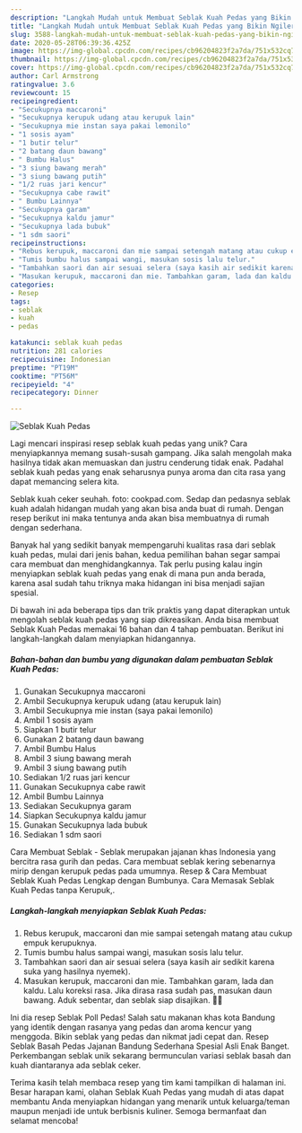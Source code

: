 ```yaml
---
description: "Langkah Mudah untuk Membuat Seblak Kuah Pedas yang Bikin Ngiler"
title: "Langkah Mudah untuk Membuat Seblak Kuah Pedas yang Bikin Ngiler"
slug: 3588-langkah-mudah-untuk-membuat-seblak-kuah-pedas-yang-bikin-ngiler
date: 2020-05-28T06:39:36.425Z
image: https://img-global.cpcdn.com/recipes/cb96204823f2a7da/751x532cq70/seblak-kuah-pedas-foto-resep-utama.jpg
thumbnail: https://img-global.cpcdn.com/recipes/cb96204823f2a7da/751x532cq70/seblak-kuah-pedas-foto-resep-utama.jpg
cover: https://img-global.cpcdn.com/recipes/cb96204823f2a7da/751x532cq70/seblak-kuah-pedas-foto-resep-utama.jpg
author: Carl Armstrong
ratingvalue: 3.6
reviewcount: 15
recipeingredient:
- "Secukupnya maccaroni"
- "Secukupnya kerupuk udang atau kerupuk lain"
- "Secukupnya mie instan saya pakai lemonilo"
- "1 sosis ayam"
- "1 butir telur"
- "2 batang daun bawang"
- " Bumbu Halus"
- "3 siung bawang merah"
- "3 siung bawang putih"
- "1/2 ruas jari kencur"
- "Secukupnya cabe rawit"
- " Bumbu Lainnya"
- "Secukupnya garam"
- "Secukupnya kaldu jamur"
- "Secukupnya lada bubuk"
- "1 sdm saori"
recipeinstructions:
- "Rebus kerupuk, maccaroni dan mie sampai setengah matang atau cukup empuk kerupuknya."
- "Tumis bumbu halus sampai wangi, masukan sosis lalu telur."
- "Tambahkan saori dan air sesuai selera (saya kasih air sedikit karena suka yang hasilnya nyemek)."
- "Masukan kerupuk, maccaroni dan mie. Tambahkan garam, lada dan kaldu. Lalu koreksi rasa. Jika dirasa rasa sudah pas, masukan daun bawang. Aduk sebentar, dan seblak siap disajikan. 👌🏻"
categories:
- Resep
tags:
- seblak
- kuah
- pedas

katakunci: seblak kuah pedas 
nutrition: 281 calories
recipecuisine: Indonesian
preptime: "PT19M"
cooktime: "PT56M"
recipeyield: "4"
recipecategory: Dinner

---
```



![Seblak Kuah Pedas](https://img-global.cpcdn.com/recipes/cb96204823f2a7da/751x532cq70/seblak-kuah-pedas-foto-resep-utama.jpg)

Lagi mencari inspirasi resep seblak kuah pedas yang unik? Cara menyiapkannya memang susah-susah gampang. Jika salah mengolah maka hasilnya tidak akan memuaskan dan justru cenderung tidak enak. Padahal seblak kuah pedas yang enak seharusnya punya aroma dan cita rasa yang dapat memancing selera kita.

Seblak kuah ceker seuhah. foto: cookpad.com. Sedap dan pedasnya seblak kuah adalah hidangan mudah yang akan bisa anda buat di rumah. Dengan resep berikut ini maka tentunya anda akan bisa membuatnya di rumah dengan sederhana.

Banyak hal yang sedikit banyak mempengaruhi kualitas rasa dari seblak kuah pedas, mulai dari jenis bahan, kedua pemilihan bahan segar sampai cara membuat dan menghidangkannya. Tak perlu pusing kalau ingin menyiapkan seblak kuah pedas yang enak di mana pun anda berada, karena asal sudah tahu triknya maka hidangan ini bisa menjadi sajian spesial.


Di bawah ini ada beberapa tips dan trik praktis yang dapat diterapkan untuk mengolah seblak kuah pedas yang siap dikreasikan. Anda bisa membuat Seblak Kuah Pedas memakai 16 bahan dan 4 tahap pembuatan. Berikut ini langkah-langkah dalam menyiapkan hidangannya.

<!--inarticleads1-->

##### Bahan-bahan dan bumbu yang digunakan dalam pembuatan Seblak Kuah Pedas:

1. Gunakan Secukupnya maccaroni
1. Ambil Secukupnya kerupuk udang (atau kerupuk lain)
1. Ambil Secukupnya mie instan (saya pakai lemonilo)
1. Ambil 1 sosis ayam
1. Siapkan 1 butir telur
1. Gunakan 2 batang daun bawang
1. Ambil  Bumbu Halus
1. Ambil 3 siung bawang merah
1. Ambil 3 siung bawang putih
1. Sediakan 1/2 ruas jari kencur
1. Gunakan Secukupnya cabe rawit
1. Ambil  Bumbu Lainnya
1. Sediakan Secukupnya garam
1. Siapkan Secukupnya kaldu jamur
1. Gunakan Secukupnya lada bubuk
1. Sediakan 1 sdm saori


Cara Membuat Seblak - Seblak merupakan jajanan khas Indonesia yang bercitra rasa gurih dan pedas. Cara membuat seblak kering sebenarnya mirip dengan kerupuk pedas pada umumnya. Resep &amp; Cara Membuat Seblak Kuah Pedas Lengkap dengan Bumbunya. Cara Memasak Seblak Kuah Pedas tanpa Kerupuk,. 

<!--inarticleads2-->

##### Langkah-langkah menyiapkan Seblak Kuah Pedas:

1. Rebus kerupuk, maccaroni dan mie sampai setengah matang atau cukup empuk kerupuknya.
1. Tumis bumbu halus sampai wangi, masukan sosis lalu telur.
1. Tambahkan saori dan air sesuai selera (saya kasih air sedikit karena suka yang hasilnya nyemek).
1. Masukan kerupuk, maccaroni dan mie. Tambahkan garam, lada dan kaldu. Lalu koreksi rasa. Jika dirasa rasa sudah pas, masukan daun bawang. Aduk sebentar, dan seblak siap disajikan. 👌🏻


Ini dia resep Seblak Poll Pedas! Salah satu makanan khas kota Bandung yang identik dengan rasanya yang pedas dan aroma kencur yang menggoda. Bikin seblak yang pedas dan nikmat jadi cepat dan. Resep Seblak Basah Pedas Jajanan Bandung Sederhana Spesial Asli Enak Banget. Perkembangan seblak unik sekarang bermunculan variasi seblak basah dan kuah diantaranya ada seblak ceker. 

Terima kasih telah membaca resep yang tim kami tampilkan di halaman ini. Besar harapan kami, olahan Seblak Kuah Pedas yang mudah di atas dapat membantu Anda menyiapkan hidangan yang menarik untuk keluarga/teman maupun menjadi ide untuk berbisnis kuliner. Semoga bermanfaat dan selamat mencoba!
